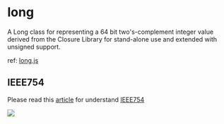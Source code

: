# long

A Long class for representing a 64 bit two's-complement integer value derived from the Closure Library for stand-alone use and extended with unsigned support.

ref: [long.js](https://www.npmjs.com/package/long)

## IEEE754 

Please read this [article]((https://medium.com/starbugs/see-why-floating-point-error-can-not-be-avoided-from-ieee-754-809720b32175)) for understand [IEEE754](https://zh.wikipedia.org/wiki/IEEE_754)

![](https://res.wx.qq.com/op_res/Es_QOqoJrxq9VdEDWD4vrP34vr73D2xIe8rs-z_5IBY_oDoEgYzwtUiySIfedUb6)